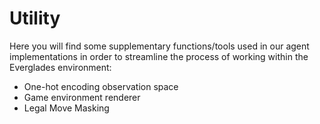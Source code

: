# Utility
Here you will find some supplementary functions/tools used in our agent implementations in order to streamline the process of working within the Everglades environment:
* One-hot encoding observation space
* Game environment renderer
* Legal Move Masking
